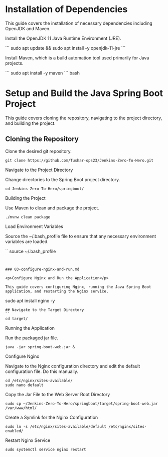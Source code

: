 # Installation of Dependencies

This guide covers the installation of necessary dependencies including OpenJDK and Maven.

<p>Install the OpenJDK 11 Java Runtime Environment (JRE).</p>
```
sudo apt update && sudo apt install -y openjdk-11-jre
```



<p>Install Maven, which is a build automation tool used primarily for Java projects.</p>
```
sudo apt install -y maven
```
bash


# Setup and Build the Java Spring Boot Project

This guide covers cloning the repository, navigating to the project directory, and building the project.

## Cloning the Repository

Clone the desired git repository.
```
git clone https://github.com/Tushar-ops23/Jenkins-Zero-To-Hero.git
```
<p>Navigate to the Project Directory</p>

Change directories to the Spring Boot project directory.
```
cd Jenkins-Zero-To-Hero/springboot/
```
Building the Project

Use Maven to clean and package the project.
```
./mvnw clean package
```

Load Environment Variables

Source the ~/.bash_profile file to ensure that any necessary environment variables are loaded.

``
source ~/.bash_profile
```


### 03-configure-nginx-and-run.md

<p>Configure Nginx and Run the Application</p>

This guide covers configuring Nginx, running the Java Spring Boot application, and restarting the Nginx service.
```
sudo apt install nginx -y
```
## Navigate to the Target Directory
``
cd target/
```
Running the Application

Run the packaged jar file.

```
java -jar spring-boot-web.jar &
```
Configure Nginx

Navigate to the Nginx configuration directory and edit the default configuration file. Do this manually.
```
cd /etc/nginx/sites-available/
sudo nano default
```
Copy the Jar File to the Web Server Root Directory

```
sudo cp ~/Jenkins-Zero-To-Hero/springboot/target/spring-boot-web.jar /var/www/html/
```
Create a Symlink for the Nginx Configuration
```
sudo ln -s /etc/nginx/sites-available/default /etc/nginx/sites-enabled/
```
Restart Nginx Service
```
sudo systemctl service nginx restart
```
